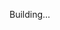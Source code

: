 Building...

<!-- 
Fazer função de tirar uma gasolina ao postar
Fazer função de like
Fazer função de posts most likes
Fazer login com github
Usar swr para consumir posts
Refatorar para tudo em inglês
-->

<!-- npm i -g yarn

npm i = yarn
npm i 'biblioteca' = yarn add 'biblioteca'
npm run dev = yarn dev  -->

